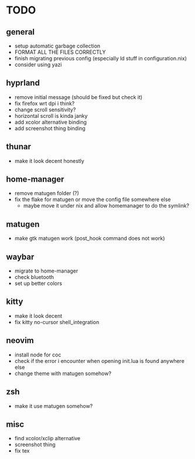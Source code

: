 # TODO

## general

- setup automatic garbage collection
- FORMAT ALL THE FILES CORRECTLY
- finish migrating previous config (especially ld stuff in configuration.nix)
- consider using yazi

## hyprland

- remove initial message (should be fixed but check it)
- fix firefox wrt dpi i think?
- change scroll sensitivity?
- horizontal scroll is kinda janky
- add xcolor alternative binding
- add screenshot thing binding

## thunar

- make it look decent honestly

## home-manager

- remove matugen folder (?)
- fix the flake for matugen or move the config file somewhere else
    - maybe move it under nix and allow homemanager to do the symlink?

## matugen

- make gtk matugen work (post_hook command does not work)

## waybar

- migrate to home-manager
- check bluetooth
- set up better colors

## kitty

- make it look decent
- fix kitty no-cursor shell_integration

## neovim

- install node for coc
- check if the error i encounter when opening init.lua is found anywhere else
- change theme with matugen somehow?

## zsh

- make it use matugen somehow?

## misc

- find xcolor/xclip alternative
- screenshot thing
- fix tex

